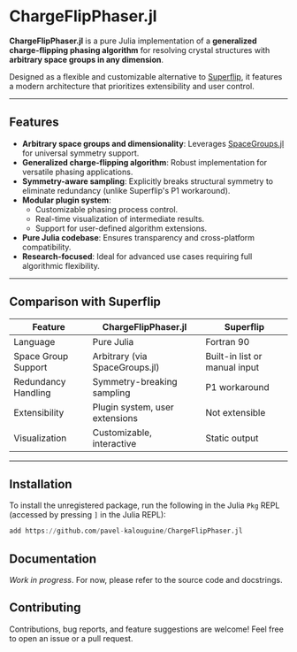 # ChargeFlipPhaser.jl

**ChargeFlipPhaser.jl** is a pure Julia implementation of a **generalized charge-flipping phasing algorithm** for resolving crystal structures with **arbitrary space groups in any dimension**. 

Designed as a flexible and customizable alternative to [Superflip](http://superflip.fzu.cz/), it features a modern architecture that prioritizes extensibility and user control.

---

## Features

- **Arbitrary space groups and dimensionality**: Leverages [SpaceGroups.jl](https://github.com/pkfrance/SpaceGroups.jl) for universal symmetry support.
- **Generalized charge-flipping algorithm**: Robust implementation for versatile phasing applications.
- **Symmetry-aware sampling**: Explicitly breaks structural symmetry to eliminate redundancy (unlike Superflip's P1 workaround).
- **Modular plugin system**:
  - Customizable phasing process control.
  - Real-time visualization of intermediate results.
  - Support for user-defined algorithm extensions.
- **Pure Julia codebase**: Ensures transparency and cross-platform compatibility.
- **Research-focused**: Ideal for advanced use cases requiring full algorithmic flexibility.

---

## Comparison with Superflip

| Feature               | ChargeFlipPhaser.jl                          | Superflip                          |
|-----------------------|---------------------------------------------|-----------------------------------|
| Language              | Pure Julia                                  | Fortran 90                        |
| Space Group Support   | Arbitrary (via SpaceGroups.jl)              | Built-in list or manual input     |
| Redundancy Handling   | Symmetry-breaking sampling                 | P1 workaround                    |
| Extensibility         | Plugin system, user extensions              | Not extensible                   |
| Visualization         | Customizable, interactive                  | Static output                    |

---

## Installation

To install the unregistered package, run the following in the Julia `Pkg` REPL (accessed by pressing `]` in the Julia REPL):

```julia
add https://github.com/pavel-kalouguine/ChargeFlipPhaser.jl
```

## Documentation
*Work in progress*. For now, please refer to the source code and docstrings.

## Contributing
Contributions, bug reports, and feature suggestions are welcome! Feel free to open an issue or a pull request.